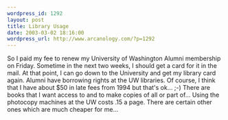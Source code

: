 ```yaml
--- 
wordpress_id: 1292
layout: post
title: Library Usage
date: 2003-03-02 18:16:00
wordpress_url: http://www.arcanology.com/?p=1292
---
```

So I paid my fee to renew my University of Washington Alumni membership on Friday. Sometime in the next two weeks, I should get a card for it in the mail. At that point, I can go down to the University and get my library card again. Alumni have borrowing rights at the UW libraries. Of course, I think that I have about $50 in late fees from 1994 but that's ok... ;-) There are books that I want access to and to make copies of all or part of... Using the photocopy machines at the UW costs .15 a page. There are certain other ones which are much cheaper for me...